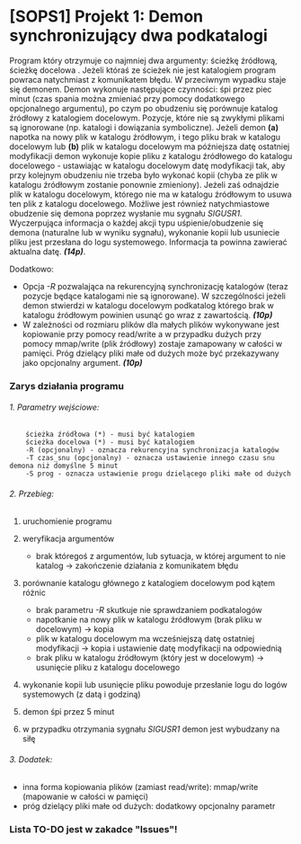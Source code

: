 # [SOPS1] Projekt 1: Demon synchronizujący dwa podkatalogi
Program który otrzymuje co najmniej dwa argumenty: ścieżkę źródłową, ścieżkę docelowa . Jeżeli któraś ze ścieżek nie jest katalogiem program powraca natychmiast z komunikatem błędu. W przeciwnym wypadku staje się demonem. Demon wykonuje następujące czynności: śpi przez piec minut (czas spania można zmieniać przy pomocy dodatkowego opcjonalnego argumentu), po czym po obudzeniu się porównuje katalog źródłowy z katalogiem docelowym. Pozycje, które nie są zwykłymi plikami są ignorowane (np. katalogi i dowiązania symboliczne). Jeżeli demon **(a)** napotka na nowy plik w katalogu źródłowym, i tego pliku brak w katalogu docelowym lub **(b)** plik w katalogu docelowym ma późniejsza datę ostatniej modyfikacji demon wykonuje kopie pliku z katalogu źródłowego do katalogu docelowego - ustawiając w katalogu docelowym datę modyfikacji tak, aby przy kolejnym obudzeniu nie trzeba było wykonać kopii (chyba ze plik w katalogu źródłowym zostanie ponownie zmieniony). Jeżeli zaś odnajdzie plik w katalogu docelowym, którego nie ma w katalogu źródłowym to usuwa ten plik z katalogu docelowego. Możliwe jest również natychmiastowe obudzenie się demona poprzez wysłanie mu sygnału *SIGUSR1*. Wyczerpująca informacja o każdej akcji typu uśpienie/obudzenie się demona (naturalne lub w wyniku sygnału), wykonanie kopii lub usuniecie pliku jest przesłana do logu systemowego. Informacja ta powinna zawierać aktualna datę. ***(14p)***.

Dodatkowo:
- Opcja *-R* pozwalająca na rekurencyjną synchronizację katalogów (teraz pozycje będące katalogami nie są ignorowane). W szczególności jeżeli demon stwierdzi w katalogu docelowym podkatalog którego brak w katalogu źródłowym powinien usunąć go wraz z zawartością. ***(10p)***
- W zależności od rozmiaru plików dla małych plików wykonywane jest kopiowanie przy pomocy read/write a w przypadku dużych przy pomocy mmap/write (plik źródłowy) zostaje zamapowany w całości w pamięci. Próg dzielący pliki małe od dużych może być przekazywany jako opcjonalny argument. ***(10p)***



### Zarys działania programu
###### *1. Parametry wejściowe:*

        ścieżka źródłowa (*) - musi być katalogiem
        ścieżka docelowa (*) - musi być katalogiem
        -R (opcjonalny) - oznacza rekurencyjna synchronizacja katalogów
        -T czas_snu (opcjonalny) - oznacza ustawienie innego czasu snu demona niż domyślne 5 minut
        -S prog - oznacza ustawienie progu dzielącego pliki małe od dużych



###### *2. Przebieg:*
1. uruchomienie programu

2. weryfikacja argumentów
    - brak któregoś z argumentów, lub sytuacja, w której argument to nie katalog -> zakończenie działania z komunikatem błędu

3. porównanie katalogu głównego z katalogiem docelowym pod kątem różnic
    - brak parametru *-R* skutkuje nie sprawdzaniem podkatalogów
    - napotkanie na nowy plik w katalogu źródłowym (brak pliku w docelowym) -> kopia
    - plik w katalogu docelowym ma wcześniejszą datę ostatniej modyfikacji -> kopia i ustawienie datę modyfikacji na odpowiednią
    - brak pliku w katalogu źródłowym (który jest w docelowym) -> usunięcie pliku z katalogu docelowego

4. wykonanie kopii lub usunięcie pliku powoduje przesłanie logu do logów systemowych (z datą i godziną)

5. demon śpi przez 5 minut

6. w przypadku otrzymania sygnału *SIGUSR1* demon jest wybudzany na siłę



###### *3. Dodatek:*
 * inna forma kopiowania plików (zamiast read/write): mmap/write (mapowanie w całości w pamięci)
 * próg dzielący pliki małe od dużych: dodatkowy opcjonalny parametr


### Lista TO-DO jest w zakadce "Issues"!
 
